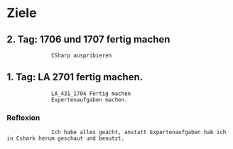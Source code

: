 # Ziele
## 2. Tag:        1706 und 1707 fertig machen
                  CSharp auspribieren





## 1. Tag:        LA 2701 fertig machen.
                  LA_431_1704 Fertig machen
                  Expertenaufgaben machen.
### Reflexion
                  Ich habe alles geacht, anstatt Expertenaufgaben hab ich in Cshark herum geschaut und benutzt.

